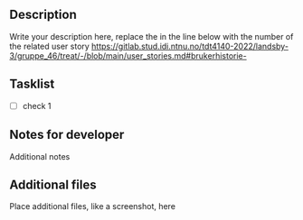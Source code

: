 ## Description  
Write your description here, replace the <x> in the line below with the number of the related user story
https://gitlab.stud.idi.ntnu.no/tdt4140-2022/landsby-3/gruppe_46/treat/-/blob/main/user_stories.md#brukerhistorie-<x>
## Tasklist  
- [ ] check 1
## Notes for developer  
Additional notes  
## Additional files    
Place additional files, like a screenshot, here
